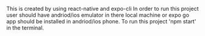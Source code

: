 This is created by using react-native and expo-cli
In order to run this project user should have andriod/ios emulator in there local machine or expo go app should be installed in andriod/ios phone.
To run this project  'npm start' in the terminal.

